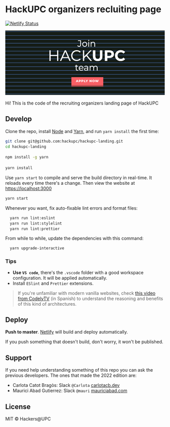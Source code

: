 # HackUPC organizers recluiting page

[![Netlify Status](https://api.netlify.com/api/v1/badges/35f0719a-3232-4408-a714-48aa164f5b90/deploy-status)](https://app.netlify.com/sites/hackupc-recruiting/deploys)

![HackUPC landing preview](src/assets/ogimage.png)

Hi! This is the code of the recruiting organizers landing page of HackUPC

## Develop

Clone the repo, install [Node](https://nodejs.org/en/download/) and [Yarn](https://yarnpkg.com/), and run `yarn install` the first time:

```sh
git clone git@github.com:hackupc/hackupc-landing.git
cd hackupc-landing

npm install -g yarn

yarn install
```

Use `yarn start` to compile and serve the build directory in real-time. It reloads every time there's a change. Then view the website at [https://localhost:3000](https://localhost:3000)

```sh
yarn start
```

Whenever you want, fix auto-fixable lint errors and format files:

```sh
  yarn run lint:eslint
  yarn run lint:stylelint
  yarn run lint:prettier
```

From while to while, update the dependencies with this command:

```sh
  yarn upgrade-interactive
```

### Tips

- **Use `VS code`**, there's the `.vscode` folder with a good workspace configuration. It will be applied automatically.
- Install `ESlint` and `Prettier` extensions.

> If you're unfamiliar with modern vanilla websites, check [this video from CodelyTV](https://youtu.be/ZMBh6n3KWhY) (in Spanish) to understand the reasoning and benefits of this kind of architectures.

## Deploy

**Push to master**. [Netlify](https://app.netlify.com/sites/hackupc) will build and deploy automatically.

If you push something that doesn't build, don't worry, it won't be published.

## Support

If you need help understanding something of this repo you can ask the previous developers. The ones that made the 2022 edition are:

- Carlota Catot Bragòs: Slack `@Carlota` [carlotacb.dev](https://carlotacb.dev)
- Maurici Abad Gutierrez: Slack `@mauri` [mauriciabad.com](https://mauriciabad.com/)

## License

MIT © Hackers@UPC
